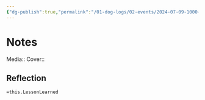 ```yaml
---
{"dg-publish":true,"permalink":"/01-dog-logs/02-events/2024-07-09-1000-kibeth/","tags":["DogTraining/Session",null],"noteIcon":"","created":"2024-07-09T13:01:26.501-03:00","updated":"2024-08-11T20:12:04.509-03:00"}
---
```


# Notes
Media:: 
Cover:: 


## Reflection
`=this.LessonLearned`
